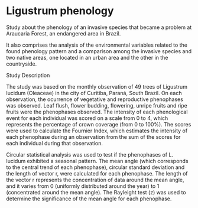 # Ligustrum phenology
Study about the phenology of an invasive species that became a problem at Araucaria Forest, an endangered area in Brazil.

It also comprises the analysis of the environmental variables related to the found phenology pattern and a comparison among the invasive species and two native areas, one located in an urban area and the other in the countryside.   

Study Description

The study was based on the monthly observation of 49 trees of Ligustrum lucidum (Oleaceae) in the city of Curitiba, Paraná, South Brazil. On each observation, the ocurrence of vegetative and reproductive phenophases was observed. Leaf flush, flower budding, flowering, unripe fruits and ripe fruits were the phenophases observed. The intensity of each phenological event for each individual was scored on a scale from 0 to 4, which represents the percentage of crown coverage (from 0 to 100%). The scores were used to calculate the Fournier Index, which estimates the intensity of each phenophase during an observation from the sum of the scores for each individual during that observation. 

Circular statistical analysis was used to test if the phenophases of L. lucidum exhibited a seasonal pattern. The mean angle (which corresponds to the central trend of each phenophase), circular standard deviation and the length of vector r, were calculated for each phenophase. The length of the vector r represents the concentration of data around the mean angle, and it varies from 0 (uniformly distributed around the year) to 1 (concentrated around the mean angle). The Rayleight test (z) was used to determine the significance of the mean angle for each phenophase. 
